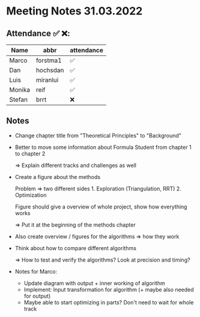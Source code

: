 # Meeting Notes 31.03.2022

## Attendance ✅ ❌:

| Name   | abbr     | attendance |
| ------ | -------- | ---------- |
| Marco  | forstma1 | ✅          |
| Dan    | hochsdan | ✅          |
| Luis   | miranlui | ✅          |
| Monika | reif     | ✅          |
| Stefan | brrt     | ❌          |

## Notes

- Change chapter title from "Theoretical Principles" to "Background"

- Better to move some information about Formula Student from chapter 1 to chapter 2

  => Explain different tracks and challenges as well

- Create a figure about the methods

  Problem => two different sides 1. Exploration (Triangulation, RRT) 2. Optimization

  Figure should give a overview of whole project, show how everything works

  => Put it at the beginning of the methods chapter

- Also create overview / figures for the algorithms => how they work

- Think about how to compare different algorithms

  => How to test and verify the algorithms? Look at precision and timing?

- Notes for Marco:

  - Update diagram with output + inner working of algorithm
  - Implement: Input transformation for algorithm (+ maybe also needed for output)
  - Maybe able to start optimizing in parts? Don't need to wait for whole track
